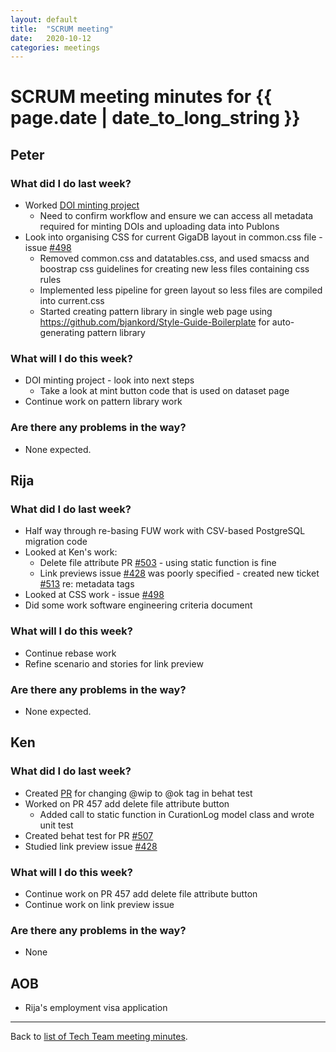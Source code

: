 ```yaml
---
layout: default
title:  "SCRUM meeting"
date:   2020-10-12
categories: meetings
---
```

# SCRUM meeting minutes for {{ page.date | date_to_long_string }}

## Peter

### What did I do last week?
* Worked [DOI minting project](https://docs.google.com/document/d/1CopK9e9QclOd91WRN1LREEBefMDb5cWoHiElj3IfKLc)
    * Need to confirm workflow and ensure we can access all metadata required 
      for minting DOIs and uploading data into Publons
* Look into organising CSS for current GigaDB layout in common.css file - issue 
  [#498](https://github.com/gigascience/gigadb-website/issues/498)
    * Removed common.css and datatables.css, and used smacss and boostrap css 
      guidelines for creating new less files containing css rules
    * Implemented less pipeline for green layout so less files are compiled into 
      current.css
    * Started creating pattern library in single web page using 
      https://github.com/bjankord/Style-Guide-Boilerplate for auto-generating 
      pattern library

### What will I do this week?
* DOI minting project - look into next steps
    * Take a look at mint button code that is used on dataset page
* Continue work on pattern library work

### Are there any problems in the way?
* None expected.


## Rija

### What did I do last week?
* Half way through re-basing FUW work with CSV-based PostgreSQL migration code
* Looked at Ken's work:
    * Delete file attribute PR [#503](https://github.com/gigascience/gigadb-website/pull/503) - using static function is fine
    * Link previews issue [#428](https://github.com/gigascience/gigadb-website/issues/428)
      was poorly specified - created new ticket [#513](https://github.com/gigascience/gigadb-website/issues/513) re: metadata tags
* Looked at CSS work - issue [#498](https://github.com/gigascience/gigadb-website/issues/498)
* Did some work software engineering criteria document

### What will I do this week?
* Continue rebase work
* Refine scenario and stories for link preview

### Are there any problems in the way?
* None expected.

## Ken

### What did I do last week?
* Created [PR](https://github.com/gigascience/gigadb-website/pull/511) for 
  changing @wip to @ok tag in behat test
* Worked on PR 457 add delete file attribute button
    * Added call to static function in CurationLog model class and wrote unit 
      test
* Created behat test for PR [#507](https://github.com/gigascience/gigadb-website/pull/507)
* Studied link preview issue [#428](https://github.com/gigascience/gigadb-website/issues/428)

### What will I do this week?
* Continue work on PR 457 add delete file attribute button
* Continue work on link preview issue


### Are there any problems in the way?
* None


## AOB

* Rija's employment visa application

<hr>

Back to [list of Tech Team meeting minutes][scrum-meetings].

[scrum-meetings]: /techteam/index.html
